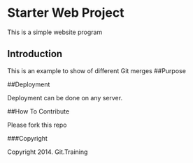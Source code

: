 # Starter Web Project

This is a simple website program

## Introduction

This is an example to show of different Git merges
##Purpose

##Deployment

Deployment can be done on any server.

##How To Contribute

Please fork this repo 

###Copyright

Copyright 2014. Git.Training
